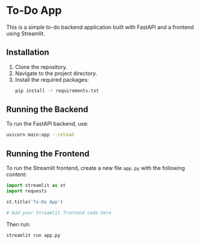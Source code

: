 # To-Do App

This is a simple to-do backend application built with FastAPI and a frontend using Streamlit.

## Installation

1. Clone the repository.
2. Navigate to the project directory.
3. Install the required packages:
   ```bash
   pip install -r requirements.txt
   ```

## Running the Backend

To run the FastAPI backend, use:
```bash
uvicorn main:app --reload
```

## Running the Frontend

To run the Streamlit frontend, create a new file `app.py` with the following content:
```python
import streamlit as st
import requests

st.title('To-Do App')

# Add your Streamlit frontend code here
```
Then run:
```bash
streamlit run app.py
```
